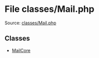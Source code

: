 File classes/Mail.php
=========

Source: [classes/Mail.php](https://github.com/PrestaShop/PrestaShop/blob/1.5.0.17/classes/Mail.php)


Classes
-------

* [MailCore](class.MailCore.md)

